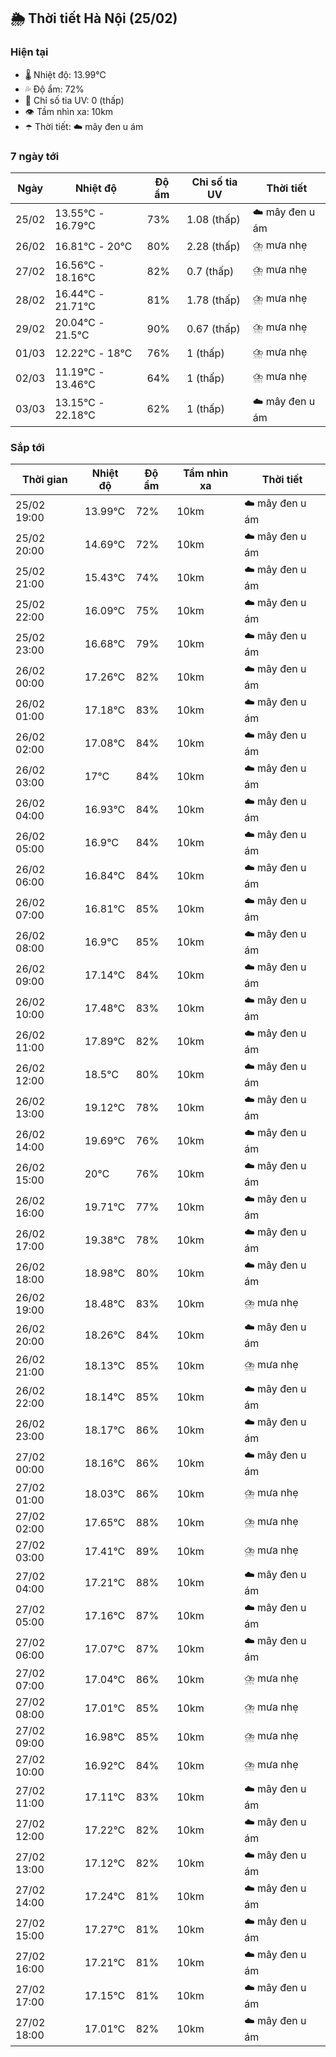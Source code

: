 ## 🌦️ Thời tiết Hà Nội (25/02)

### Hiện tại

- 🌡️ Nhiệt độ: 13.99℃
- 💦 Độ ẩm: 72%
- 🌟 Chỉ số tia UV: 0 (thấp)
- 👁️ Tầm nhìn xa: 10km
- ☂️ Thời tiết: ☁️ mây đen u ám

### 7 ngày tới

| Ngày | Nhiệt độ | Độ ẩm | Chỉ số tia UV | Thời tiết |
| --- | --- | --- | --- | --- |
| 25/02 | 13.55℃ - 16.79℃ | 73% | 1.08 (thấp) | ☁️ mây đen u ám |
| 26/02 | 16.81℃ - 20℃ | 80% | 2.28 (thấp) | ⛈️ mưa nhẹ |
| 27/02 | 16.56℃ - 18.16℃ | 82% | 0.7 (thấp) | ⛈️ mưa nhẹ |
| 28/02 | 16.44℃ - 21.71℃ | 81% | 1.78 (thấp) | ⛈️ mưa nhẹ |
| 29/02 | 20.04℃ - 21.5℃ | 90% | 0.67 (thấp) | ⛈️ mưa nhẹ |
| 01/03 | 12.22℃ - 18℃ | 76% | 1 (thấp) | ⛈️ mưa nhẹ |
| 02/03 | 11.19℃ - 13.46℃ | 64% | 1 (thấp) | ⛈️ mưa nhẹ |
| 03/03 | 13.15℃ - 22.18℃ | 62% | 1 (thấp) | ☁️ mây đen u ám |

### Sắp tới

| Thời gian | Nhiệt độ | Độ ẩm | Tầm nhìn xa | Thời tiết |
| --- | --- | --- | --- | --- |
| 25/02 19:00 | 13.99℃ | 72% | 10km | ☁️ mây đen u ám |
| 25/02 20:00 | 14.69℃ | 72% | 10km | ☁️ mây đen u ám |
| 25/02 21:00 | 15.43℃ | 74% | 10km | ☁️ mây đen u ám |
| 25/02 22:00 | 16.09℃ | 75% | 10km | ☁️ mây đen u ám |
| 25/02 23:00 | 16.68℃ | 79% | 10km | ☁️ mây đen u ám |
| 26/02 00:00 | 17.26℃ | 82% | 10km | ☁️ mây đen u ám |
| 26/02 01:00 | 17.18℃ | 83% | 10km | ☁️ mây đen u ám |
| 26/02 02:00 | 17.08℃ | 84% | 10km | ☁️ mây đen u ám |
| 26/02 03:00 | 17℃ | 84% | 10km | ☁️ mây đen u ám |
| 26/02 04:00 | 16.93℃ | 84% | 10km | ☁️ mây đen u ám |
| 26/02 05:00 | 16.9℃ | 84% | 10km | ☁️ mây đen u ám |
| 26/02 06:00 | 16.84℃ | 84% | 10km | ☁️ mây đen u ám |
| 26/02 07:00 | 16.81℃ | 85% | 10km | ☁️ mây đen u ám |
| 26/02 08:00 | 16.9℃ | 85% | 10km | ☁️ mây đen u ám |
| 26/02 09:00 | 17.14℃ | 84% | 10km | ☁️ mây đen u ám |
| 26/02 10:00 | 17.48℃ | 83% | 10km | ☁️ mây đen u ám |
| 26/02 11:00 | 17.89℃ | 82% | 10km | ☁️ mây đen u ám |
| 26/02 12:00 | 18.5℃ | 80% | 10km | ☁️ mây đen u ám |
| 26/02 13:00 | 19.12℃ | 78% | 10km | ☁️ mây đen u ám |
| 26/02 14:00 | 19.69℃ | 76% | 10km | ☁️ mây đen u ám |
| 26/02 15:00 | 20℃ | 76% | 10km | ☁️ mây đen u ám |
| 26/02 16:00 | 19.71℃ | 77% | 10km | ☁️ mây đen u ám |
| 26/02 17:00 | 19.38℃ | 78% | 10km | ☁️ mây đen u ám |
| 26/02 18:00 | 18.98℃ | 80% | 10km | ☁️ mây đen u ám |
| 26/02 19:00 | 18.48℃ | 83% | 10km | ⛈️ mưa nhẹ |
| 26/02 20:00 | 18.26℃ | 84% | 10km | ☁️ mây đen u ám |
| 26/02 21:00 | 18.13℃ | 85% | 10km | ⛈️ mưa nhẹ |
| 26/02 22:00 | 18.14℃ | 85% | 10km | ☁️ mây đen u ám |
| 26/02 23:00 | 18.17℃ | 86% | 10km | ☁️ mây đen u ám |
| 27/02 00:00 | 18.16℃ | 86% | 10km | ☁️ mây đen u ám |
| 27/02 01:00 | 18.03℃ | 86% | 10km | ⛈️ mưa nhẹ |
| 27/02 02:00 | 17.65℃ | 88% | 10km | ⛈️ mưa nhẹ |
| 27/02 03:00 | 17.41℃ | 89% | 10km | ⛈️ mưa nhẹ |
| 27/02 04:00 | 17.21℃ | 88% | 10km | ☁️ mây đen u ám |
| 27/02 05:00 | 17.16℃ | 87% | 10km | ☁️ mây đen u ám |
| 27/02 06:00 | 17.07℃ | 87% | 10km | ☁️ mây đen u ám |
| 27/02 07:00 | 17.04℃ | 86% | 10km | ⛈️ mưa nhẹ |
| 27/02 08:00 | 17.01℃ | 85% | 10km | ⛈️ mưa nhẹ |
| 27/02 09:00 | 16.98℃ | 85% | 10km | ⛈️ mưa nhẹ |
| 27/02 10:00 | 16.92℃ | 84% | 10km | ⛈️ mưa nhẹ |
| 27/02 11:00 | 17.11℃ | 83% | 10km | ☁️ mây đen u ám |
| 27/02 12:00 | 17.22℃ | 82% | 10km | ☁️ mây đen u ám |
| 27/02 13:00 | 17.12℃ | 82% | 10km | ☁️ mây đen u ám |
| 27/02 14:00 | 17.24℃ | 81% | 10km | ☁️ mây đen u ám |
| 27/02 15:00 | 17.27℃ | 81% | 10km | ☁️ mây đen u ám |
| 27/02 16:00 | 17.21℃ | 81% | 10km | ☁️ mây đen u ám |
| 27/02 17:00 | 17.15℃ | 81% | 10km | ☁️ mây đen u ám |
| 27/02 18:00 | 17.01℃ | 82% | 10km | ☁️ mây đen u ám |
